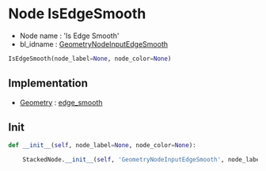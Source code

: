 # Node IsEdgeSmooth

- Node name : 'Is Edge Smooth'
- bl_idname : [GeometryNodeInputEdgeSmooth](https://docs.blender.org/api/current/bpy.types.{bl_idname}.html)


``` python
IsEdgeSmooth(node_label=None, node_color=None)
```
## Implementation

- [Geometry](/docs/GeoNodes/Geometry.md) : [edge_smooth](/docs/GeoNodes/Geometry.md#edge_smooth)

## Init

``` python
def __init__(self, node_label=None, node_color=None):

    StackedNode.__init__(self, 'GeometryNodeInputEdgeSmooth', node_label=node_label, node_color=node_color)
```
